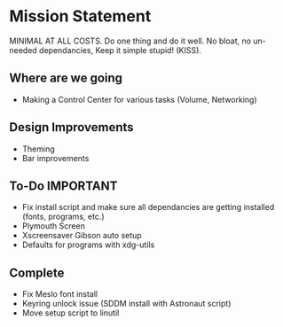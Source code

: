
# Mission Statement

MINIMAL AT ALL COSTS. Do one thing and do it well. No bloat, no un-needed dependancies, Keep it simple stupid! (KISS).

## Where are we going

- Making a Control Center for various tasks (Volume, Networking)

## Design Improvements

- Theming
- Bar improvements

## To-Do IMPORTANT

- Fix install script and make sure all dependancies are getting installed (fonts, programs, etc.)
- Plymouth Screen
- Xscreensaver Gibson auto setup
- Defaults for programs with xdg-utils

## Complete

- Fix Meslo font install
- Keyring unlock issue (SDDM install with Astronaut script)
- Move setup script to linutil
